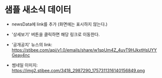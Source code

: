 # 샘플 새소식 데이터

- newsData에 link를 추가 (화면에는 표시하지 않는다.)
- '상세보기' 버튼을 클릭하면 해당 링크로 이동한다.

- '공개공지' 뉴스의 link: https://stibee.com/api/v1.0/emails/share/w1spUm4Z_4uvT9HJkxtHsUYYGeay4nc
- 썸네일 이미지: https://img2.stibee.com/3418_2987290_1757311316140156849.png